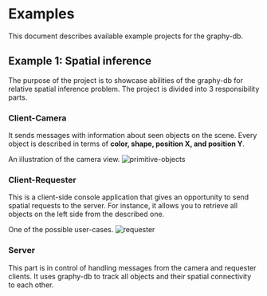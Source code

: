 # Examples

This document describes available example projects for the graphy-db. 

## Example 1: Spatial inference

The purpose of the project is to showcase abilities of the graphy-db for relative spatial inference problem. The project is divided into 3 responsibility parts.
  
### Client-Camera
It sends messages with information about seen objects on the scene. Every object is described in terms of **color, shape, position X, and position Y**.

An illustration of the camera view.
![primitive-objects](https://user-images.githubusercontent.com/4092658/39752669-d2e692c6-52c4-11e8-8b33-d0779f335094.PNG)

### Client-Requester
This is a client-side console application that gives an opportunity to send spatial requests to the server. For instance, it allows you to retrieve all objects on the left side from the described one.

One of the possible user-cases.
![requester](https://user-images.githubusercontent.com/4092658/39752820-45d9c442-52c5-11e8-9b35-db88c3d2a340.PNG)

### Server
This part is in control of handling messages from the camera and requester clients. It uses graphy-db to track all objects and their spatial connectivity to each other. 
